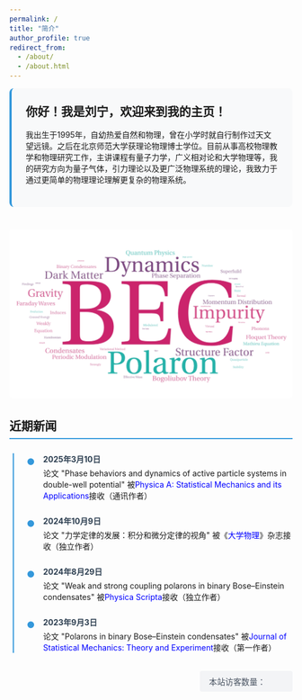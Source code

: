 ```yaml
---
permalink: /
title: "简介"
author_profile: true
redirect_from: 
  - /about/
  - /about.html
---
```


<style>
  .profile-section {
    background-color: #f8f9fa;
    padding: 25px;
    border-radius: 8px;
    border-left: 4px solid #3498db;
    margin-bottom: 40px;
  }
  
  .news-timeline {
    position: relative;
    max-width: 800px;
    margin: 0 auto;
    padding-left: 30px;
  }
  
  .news-timeline::before {
    content: '';
    position: absolute;
    left: 6px;
    top: 0;
    bottom: 0;
    width: 2px;
    background: #3498db;
  }
  
  .news-item {
    position: relative;
    margin-bottom: 25px;
    padding-left: 30px;
  }
  
  .news-item::before {
    content: '';
    position: absolute;
    left: 0;
    top: 7px;
    width: 12px;
    height: 12px;
    border-radius: 50%;
    background: #3498db;
    border: 2px solid white;
  }
  
  .news-date {
    font-weight: bold;
    color: #2c3e50;
  }
  
  .news-content {
    margin: 5px 0 0 0;
  }
  
  .center-image {
    text-align: center;
    margin: 25px 0;
  }
  
  .center-image img {
    max-width: 100%;
    height: auto;
    border-radius: 4px;
  }
  
  .visitor-counter {
    text-align: right;
    margin: 2rem 0;
  }
  
  .visitor-counter span {
    display: inline-block;
    padding: 0.5rem 1rem;
    background: #f3f4f6;
    border-radius: 0.25rem;
    font-size: 0.9rem;
    color: #4b5563;
  }
</style>

<div class="profile-section">
  <h2 style="margin-top: 0;">你好！我是刘宁，欢迎来到我的主页！</h2>
  
  <p>我出生于1995年，自幼热爱自然和物理，曾在小学时就自行制作过天文望远镜。之后在北京师范大学获理论物理博士学位。目前从事高校物理教学和物理研究工作，主讲课程有量子力学，广义相对论和大学物理等，我的研究方向为量子气体，引力理论以及更广泛物理系统的理论，我致力于通过更简单的物理理论理解更复杂的物理系统。</p>
</div>

<div class="center-image">
  <img src="/images/BEC.png" alt="玻色-爱因斯坦凝聚研究图示">
</div>

<h2 style="border-bottom: 2px solid #3498db; padding-bottom: 8px; margin-bottom: 25px;">近期新闻</h2>

<div class="news-timeline">
  <div class="news-item">
    <div class="news-date">2025年3月10日</div>
    <p class="news-content">论文 "Phase behaviors and dynamics of active particle systems in double-well potential" 被<font color="Blue">Physica A: Statistical Mechanics and its Applications</font>接收（通讯作者）</p>
  </div>
  
  <div class="news-item">
    <div class="news-date">2024年10月9日</div>
    <p class="news-content">论文 "力学定律的发展：积分和微分定律的视角" 被《<font color="Blue">大学物理</font>》杂志接收（独立作者）</p>
  </div>
  
  <div class="news-item">
    <div class="news-date">2024年8月29日</div>
    <p class="news-content">论文 "Weak and strong coupling polarons in binary Bose–Einstein condensates" 被<font color="Blue">Physica Scripta</font>接收（独立作者）</p>
  </div>
  
  <div class="news-item">
    <div class="news-date">2023年9月3日</div>
    <p class="news-content">论文 "Polarons in binary Bose–Einstein condensates" 被<font color="Blue">Journal of Statistical Mechanics: Theory and Experiment</font>接收（第一作者）</p>
  </div>
</div>

<div class="visitor-counter">
  <span id="busuanzi_container_site_uv">本站访客数量：<span id="busuanzi_value_site_uv"></span></span>
</div>

<script async src="//busuanzi.ibruce.info/busuanzi/2.3/busuanzi.pure.mini.js"></script>
